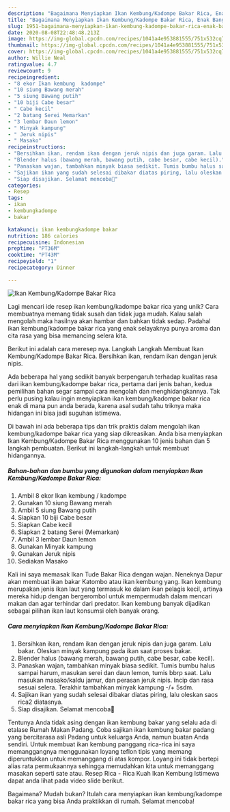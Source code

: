 ```yaml
---
description: "Bagaimana Menyiapkan Ikan Kembung/Kadompe Bakar Rica, Enak Banget"
title: "Bagaimana Menyiapkan Ikan Kembung/Kadompe Bakar Rica, Enak Banget"
slug: 1951-bagaimana-menyiapkan-ikan-kembung-kadompe-bakar-rica-enak-banget
date: 2020-08-08T22:48:48.213Z
image: https://img-global.cpcdn.com/recipes/1041a4e953881555/751x532cq70/ikan-kembungkadompe-bakar-rica-foto-resep-utama.jpg
thumbnail: https://img-global.cpcdn.com/recipes/1041a4e953881555/751x532cq70/ikan-kembungkadompe-bakar-rica-foto-resep-utama.jpg
cover: https://img-global.cpcdn.com/recipes/1041a4e953881555/751x532cq70/ikan-kembungkadompe-bakar-rica-foto-resep-utama.jpg
author: Willie Neal
ratingvalue: 4.7
reviewcount: 9
recipeingredient:
- "8 ekor Ikan kembung  kadompe"
- "10 siung Bawang merah"
- "5 siung Bawang putih"
- "10 biji Cabe besar"
- " Cabe kecil"
- "2 batang Serei Memarkan"
- "3 lembar Daun lemon"
- " Minyak kampung"
- " Jeruk nipis"
- " Masako"
recipeinstructions:
- "Bersihkan ikan, rendam ikan dengan jeruk nipis dan juga garam. Lalu bakar. Oleskan minyak kampung pada ikan saat proses bakar."
- "Blender halus (bawang merah, bawang putih, cabe besar, cabe kecil)."
- "Panaskan wajan, tambahkan minyak biasa sedikit. Tumis bumbu halus sampai harum, masukan serei dan daun lemon, tumis bbrp saat. Lalu masukan masako/kaldu jamur, dan perasan jeruk nipis. Incip dan rasa sesuai selera. Terakhir tambahkan minyak kampung -/+ 5sdm."
- "Sajikan ikan yang sudah selesai dibakar diatas piring, lalu oleskan saos rica2 diatasnya."
- "Siap disajikan. Selamat mencoba🥰"
categories:
- Resep
tags:
- ikan
- kembungkadompe
- bakar

katakunci: ikan kembungkadompe bakar 
nutrition: 186 calories
recipecuisine: Indonesian
preptime: "PT36M"
cooktime: "PT43M"
recipeyield: "1"
recipecategory: Dinner

---
```



![Ikan Kembung/Kadompe Bakar Rica](https://img-global.cpcdn.com/recipes/1041a4e953881555/751x532cq70/ikan-kembungkadompe-bakar-rica-foto-resep-utama.jpg)

Lagi mencari ide resep ikan kembung/kadompe bakar rica yang unik? Cara membuatnya memang tidak susah dan tidak juga mudah. Kalau salah mengolah maka hasilnya akan hambar dan bahkan tidak sedap. Padahal ikan kembung/kadompe bakar rica yang enak selayaknya punya aroma dan cita rasa yang bisa memancing selera kita.

Berikut ini adalah cara meresep nya. Langkah Langkah Membuat Ikan Kembung/Kadompe Bakar Rica. Bersihkan ikan, rendam ikan dengan jeruk nipis.

Ada beberapa hal yang sedikit banyak berpengaruh terhadap kualitas rasa dari ikan kembung/kadompe bakar rica, pertama dari jenis bahan, kedua pemilihan bahan segar sampai cara mengolah dan menghidangkannya. Tak perlu pusing kalau ingin menyiapkan ikan kembung/kadompe bakar rica enak di mana pun anda berada, karena asal sudah tahu triknya maka hidangan ini bisa jadi suguhan istimewa.


Di bawah ini ada beberapa tips dan trik praktis dalam mengolah ikan kembung/kadompe bakar rica yang siap dikreasikan. Anda bisa menyiapkan Ikan Kembung/Kadompe Bakar Rica menggunakan 10 jenis bahan dan 5 langkah pembuatan. Berikut ini langkah-langkah untuk membuat hidangannya.

<!--inarticleads1-->

##### Bahan-bahan dan bumbu yang digunakan dalam menyiapkan Ikan Kembung/Kadompe Bakar Rica:

1. Ambil 8 ekor Ikan kembung / kadompe
1. Gunakan 10 siung Bawang merah
1. Ambil 5 siung Bawang putih
1. Siapkan 10 biji Cabe besar
1. Siapkan  Cabe kecil
1. Siapkan 2 batang Serei (Memarkan)
1. Ambil 3 lembar Daun lemon
1. Gunakan  Minyak kampung
1. Gunakan  Jeruk nipis
1. Sediakan  Masako


Kali ini saya memasak Ikan Tude Bakar Rica dengan wajan. Neneknya Dapur akan membuat ikan bakar Katombo atau ikan kembung yang. Ikan kembung merupakan jenis ikan laut yang termasuk ke dalam ikan pelagis kecil, artinya mereka hidup dengan bergerombol untuk mempermudah dalam mencari makan dan agar terhindar dari predator. Ikan kembung banyak dijadikan sebagai pilihan ikan laut konsumsi oleh banyak orang. 

<!--inarticleads2-->

##### Cara menyiapkan Ikan Kembung/Kadompe Bakar Rica:

1. Bersihkan ikan, rendam ikan dengan jeruk nipis dan juga garam. Lalu bakar. Oleskan minyak kampung pada ikan saat proses bakar.
1. Blender halus (bawang merah, bawang putih, cabe besar, cabe kecil).
1. Panaskan wajan, tambahkan minyak biasa sedikit. Tumis bumbu halus sampai harum, masukan serei dan daun lemon, tumis bbrp saat. Lalu masukan masako/kaldu jamur, dan perasan jeruk nipis. Incip dan rasa sesuai selera. Terakhir tambahkan minyak kampung -/+ 5sdm.
1. Sajikan ikan yang sudah selesai dibakar diatas piring, lalu oleskan saos rica2 diatasnya.
1. Siap disajikan. Selamat mencoba🥰


Tentunya Anda tidak asing dengan ikan kembung bakar yang selalu ada di etalase Rumah Makan Padang. Coba sajikan ikan kembung bakar padang yang bercitarasa asli Padang untuk keluarga Anda, namun buatan Anda sendiri. Untuk membuat ikan kembung panggang rica-rica ini saya memanggangnya menggunakan loyang teflon tipis yang memang diperuntukkan untuk memanggang di atas kompor. Loyang ini tidak bertepi alias rata permukaannya sehingga memudahkan kita untuk memanggang masakan seperti sate atau. Resep Rica - Rica Kuah Ikan Kembung Istimewa dapat anda lihat pada video slide berikut. 

Bagaimana? Mudah bukan? Itulah cara menyiapkan ikan kembung/kadompe bakar rica yang bisa Anda praktikkan di rumah. Selamat mencoba!
